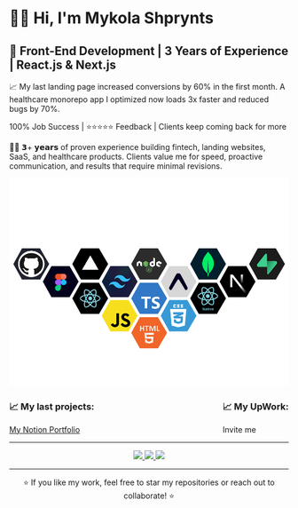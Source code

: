 # 👋🏻 Hi, I'm Mykola Shprynts  

## 🚀 Front-End Development | 3 Years of Experience | React.js & Next.js  

📈 My last landing page increased conversions by 60% in the first month. A healthcare monorepo app I optimized now loads 3x faster and reduced bugs by 70%.

100% Job Success | ⭐⭐⭐⭐⭐ Feedback | Clients keep coming back for more

🧑‍💻 𝟯+ 𝘆𝗲𝗮𝗿𝘀 of proven experience building fintech, landing websites, SaaS, and healthcare products.
Clients value me for speed, proactive communication, and results that require minimal revisions.

<img src="https://raw.githubusercontent.com/Nicholas853/Nicholas853/refs/heads/main/assets/technology-stack.png" alt="stacks"/>

<div style="display: flex; justify-content: space-between; align-items: center; width: 100%;">
  <div align="left">
    <h3>📈 My last projects:</h3>
    <a target="_blank" rel="noopener noreferrer" href="https://fossil-earwig-f44.notion.site/Mykola-Shprynts-Portfolio-2737b5bc0d428138badff0540575995e">
      My Notion Portfolio
    </a>
  </div>
  <div align="left">
    <h3>📈 My UpWork:</h3>
    <a href="https://www.upwork.com/freelancers/nicholas853" target="_blank" rel="noopener noreferrer" style="display: flex; align-items: center; text-decoration: none;">
      <span>Invite me</span>
    </a>
  </div>
</div>

---

<p align="center">
<a href="https://github.com/Nicholas853">
  <img height="180em" src="https://github-readme-stats.vercel.app/api?username=Nicholas853&theme=default&show_icons=true&hide_border=false&count_private=true"/>
  <img height="180em" src="https://github-readme-stats.vercel.app/api/top-langs/?username=Nicholas853&theme=default&show_icons=true&hide_border=false&layout=compact"/>
  <img height="180em" src="https://github-readme-streak-stats.herokuapp.com/?user=Nicholas853&theme=default&hide_border=false"/>
</a>
</p>

---

<p align="center">
⭐️ If you like my work, feel free to star my repositories or reach out to collaborate! ⭐️
</p>
